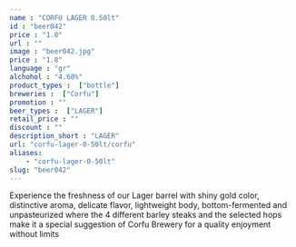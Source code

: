 ```yaml
---
name : "CORFU LAGER 0.50lt"
id : "beer042"
price : "1.8"
url : ""
image : "beer042.jpg"
price : "1.8"
language : "gr"
alchohol : "4.60%"
product_types :  ["bottle"]
breweries :  ["Corfu"]
promotion : ""
beer_types :  ["LAGER"]
retail_price : ""
discount : ""
description_short : "LAGER"
url: "corfu-lager-0-50lt/corfu"
aliases: 
    - "corfu-lager-0-50lt"
slug: "beer042"
---
```


Experience the freshness of our Lager barrel with shiny gold color, distinctive aroma, delicate flavor, lightweight body, bottom-fermented and unpasteurized where the 4 different barley steaks and the selected hops make it a special suggestion of Corfu Brewery for a quality enjoyment without limits